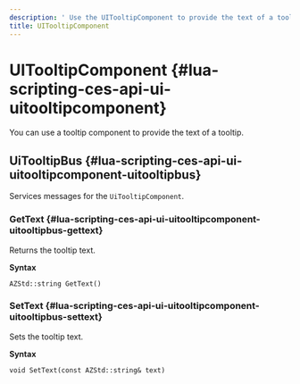 ```yaml
---
description: ' Use the UITooltipComponent to provide the text of a tooltip in Amazon Lumberyard. '
title: UITooltipComponent
---
```

# UITooltipComponent {#lua-scripting-ces-api-ui-uitooltipcomponent}

You can use a tooltip component to provide the text of a tooltip\.

## UiTooltipBus {#lua-scripting-ces-api-ui-uitooltipcomponent-uitooltipbus}

Services messages for the `UiTooltipComponent`\.

### GetText {#lua-scripting-ces-api-ui-uitooltipcomponent-uitooltipbus-gettext}

Returns the tooltip text\.

**Syntax**

```
AZStd::string GetText()
```

### SetText {#lua-scripting-ces-api-ui-uitooltipcomponent-uitooltipbus-settext}

Sets the tooltip text\.

**Syntax**

```
void SetText(const AZStd::string& text)
```